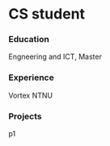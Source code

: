 # CS student

### Education
Engneering and ICT, Master

### Experience
Vortex NTNU

### Projects
p1
